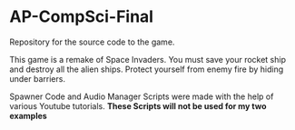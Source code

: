 # AP-CompSci-Final
Repository for the source code to the game. 

This game is a remake of Space Invaders. You must save your rocket ship and destroy all the alien ships. Protect yourself from enemy fire by hiding under barriers. 

Spawner Code and Audio Manager Scripts were made with the help of various Youtube tutorials. **These Scripts will not be used for my two examples** 
